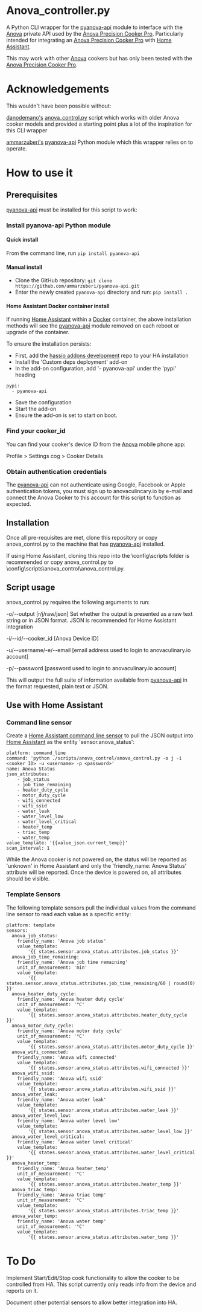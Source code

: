 # Anova_controller.py
A Python CLI wrapper for the [pyanova-api](https://github.com/ammarzuberi/pyanova-api) module to interface with the [Anova](https://anovaculinary.com/) private API used by the [Anova Precision Cooker Pro](https://anovaculinary.com/anova-precision-cooker/pro/). Particularly intended for integrating an [Anova Precision Cooker Pro](https://anovaculinary.com/anova-precision-cooker/pro/) with [Home Assistant](https://www.home-assistant.io/).

This may work with other [Anova](https://anovaculinary.com/) cookers but has only been tested with the [Anova Precision Cooker Pro](https://anovaculinary.com/anova-precision-cooker/pro/).

# Acknowledgements
This wouldn't have been possible without:

[danodemano's](https://github.com/danodemano/) [anova_control.py](https://github.com/danodemano/anova.py/blob/master/anova_control.py) script which works with older Anova cooker models and provided a starting point plus a lot of the inspiration for this CLI wrapper

[ammarzuberi's](https://github.com/ammarzuberi/) [pyanova-api](https://github.com/ammarzuberi/pyanova-api) Python module which this wrapper relies on to operate.

# How to use it

## Prerequisites
[pyanova-api](https://github.com/ammarzuberi/pyanova-api) must be installed for this script to work:

### Install pyanova-api Python module

#### Quick install
From the command line, run
```pip install pyanova-api```

#### Manual install
- Clone the GitHub repository:
```git clone https://github.com/ammarzuberi/pyanova-api.git```
- Enter the newly created `pyanova-api` directory and run:
```pip install .```

#### Home Assistant Docker container install
If running [Home Assistant](https://www.home-assistant.io/) within a [Docker](https://www.docker.com/) container, the above installation methods will see the [pyanova-api](https://github.com/ammarzuberi/pyanova-api) module removed on each reboot or upgrade of the container.

To ensure the installation persists:

- First, add the [hassio addons development](https://github.com/home-assistant/hassio-addons-development) repo to your HA installation
- Install the 'Custom deps deployment' add-on
- In the add-on configuration, add '- pyanova-api' under the 'pypi' heading
```
pypi:
  - pyanova-api
```
- Save the configuration
- Start the add-on
- Ensure the add-on is set to start on boot.

### Find your cooker_id
You can find your cooker's device ID from the [Anova](https://anovaculinary.com/) mobile phone app:

Profile > Settings cog > Cooker Details

### Obtain authentication credentials
The [pyanova-api](https://github.com/ammarzuberi/pyanova-api) can not authenticate using Google, Facebook or Apple authentication tokens, you must sign up to anovaculincary.io by e-mail and connect the Anova Cooker to this account for this script to function as expected.

## Installation
Once all pre-requisites are met, clone this repository or copy anova_control.py to the machine that has [pyanova-api](https://github.com/ammarzuberi/pyanova-api) installed.

If using Home Assistant, cloning this repo into the \config\scripts folder is recommended or copy anova_control.py to  \config\scripts\anova_control\anova_control.py.

## Script usage
anova_control.py requires the following arguments to run:

-o/--output [r/j/raw/json] Set whether the output is presented as a raw text string or in JSON format. JSON is recommended for Home Assistant integration

-i/--id/--cooker_id [Anova Device ID] 

-u/--username/-e/--email [email address used to login to anovaculinary.io account]

-p/--password [password used to login to anovaculinary.io account]

This will output the full suite of information available from [pyanova-api](https://github.com/ammarzuberi/pyanova-api) in the format requested, plain text or JSON.

## Use with Home Assistant
### Command line sensor
Create a [Home Assistant command line sensor](https://www.home-assistant.io/integrations/sensor.command_line/) to pull the JSON output into [Home Assistant](https://www.home-assistant.io/) as the entity 'sensor.anova_status':
```
platform: command_line
command: 'python ./scripts/anova_control/anova_control.py -o j -i <cooker ID> -u <username> -p <password>'
name: Anova Status
json_attributes:
    - job_status
    - job_time_remaining
    - heater_duty_cycle
    - motor_duty_cycle
    - wifi_connected
    - wifi_ssid
    - water_leak
    - water_level_low
    - water_level_critical
    - heater_temp
    - triac_temp
    - water_temp
value_template: '{{value_json.current_temp}}'
scan_interval: 1
```
While the Anova cooker is not powered on, the status will be reported as 'unknown' in Home Assistant and only the 'friendly_name: Anova Status' attribute will be reported. Once the device is powered on, all attributes should be visible.

### Template Sensors
The following template sensors pull the individual values from the command line sensor to read each value as a specific entity:
```
platform: template
sensors:
  anova_job_status:
    friendly_name: 'Anova job status'
    value_template:
        '{{ states.sensor.anova_status.attributes.job_status }}'
  anova_job_time_remaining:
    friendly_name: 'Anova job time remaining'
    unit_of_measurement: 'min'
    value_template:
        '{{ states.sensor.anova_status.attributes.job_time_remaining/60 | round(0) }}'
  anova_heater_duty_cycle:
    friendly_name: 'Anova heater duty cycle'
    unit_of_measurement: '°C'
    value_template: 
        '{{ states.sensor.anova_status.attributes.heater_duty_cycle }}'
  anova_motor_duty_cycle:
    friendly_name: 'Anova motor duty cycle'
    unit_of_measurement: '°C'
    value_template: 
        '{{ states.sensor.anova_status.attributes.motor_duty_cycle }}'
  anova_wifi_connected:
    friendly_name: 'Anova wifi connected'
    value_template: 
        '{{ states.sensor.anova_status.attributes.wifi_connected }}'
  anova_wifi_ssid:
    friendly_name: 'Anova wifi ssid'
    value_template: 
        '{{ states.sensor.anova_status.attributes.wifi_ssid }}'
  anova_water_leak:
    friendly_name: 'Anova water leak'
    value_template: 
        '{{ states.sensor.anova_status.attributes.water_leak }}'
  anova_water_level_low:
    friendly_name: 'Anova water level low'
    value_template: 
        '{{ states.sensor.anova_status.attributes.water_level_low }}'
  anova_water_level_critical:
    friendly_name: 'Anova water level critical'
    value_template: 
        '{{ states.sensor.anova_status.attributes.water_level_critical }}'
  anova_heater_temp:
    friendly_name: 'Anova heater_temp'
    unit_of_measurement: '°C'
    value_template: 
        '{{ states.sensor.anova_status.attributes.heater_temp }}'
  anova_triac_temp:
    friendly_name: 'Anova triac temp'
    unit_of_measurement: '°C'
    value_template: 
        '{{ states.sensor.anova_status.attributes.triac_temp }}'
  anova_water_temp:
    friendly_name: 'Anova water temp'
    unit_of_measurement: '°C'
    value_template: 
        '{{ states.sensor.anova_status.attributes.water_temp }}'
```

# To Do
Implement Start/Edit/Stop cook functionality to allow the cooker to be controlled from HA. This script currently only reads info from the device and reports on it.

Document other potential sensors to allow better integration into HA.